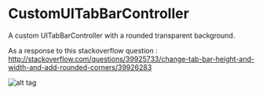 # CustomUITabBarController
A custom UITabBarController with a rounded transparent background.

As a response to this stackoverflow question : http://stackoverflow.com/questions/39925733/change-tab-bar-height-and-width-and-add-rounded-corners/39926283

![alt tag](http://i.stack.imgur.com/LY0Bx.png)


